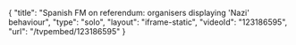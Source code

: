 {
    "title": "Spanish FM on referendum: organisers displaying 'Nazi' behaviour",
    "type": "solo",
    "layout": "iframe-static",
    "videoId": "123186595",
    "url": "\/tvpembed\/123186595"
}